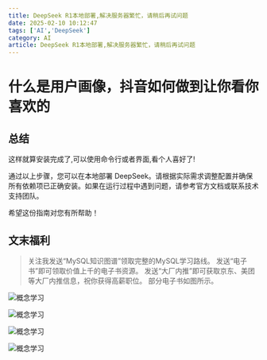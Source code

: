 ```yaml
---
title: DeepSeek R1本地部署,解决服务器繁忙，请稍后再试问题
date: 2025-02-10 10:12:47
tags: ['AI','DeepSeek']
category: AI
article: DeepSeek R1本地部署,解决服务器繁忙，请稍后再试问题
---
```


# 什么是用户画像，抖音如何做到让你看你喜欢的



## 总结

这样就算安装完成了,可以使用命令行或者界面,看个人喜好了!

通过以上步骤，您可以在本地部署 DeepSeek。请根据实际需求调整配置并确保所有依赖项已正确安装。如果在运行过程中遇到问题，请参考官方文档或联系技术支持团队。

希望这份指南对您有所帮助！

## 文末福利

> 关注我发送“MySQL知识图谱”领取完整的MySQL学习路线。
> 发送“电子书”即可领取价值上千的电子书资源。
> 发送“大厂内推”即可获取京东、美团等大厂内推信息，祝你获得高薪职位。
> 部分电子书如图所示。

![概念学习](https://thepatterraining.github.io/images/bottom1.png)

![概念学习](https://thepatterraining.github.io/images/bottom2.png)

![概念学习](https://thepatterraining.github.io/images/bottom3.png)

![概念学习](https://thepatterraining.github.io/images/bottom4.png)


